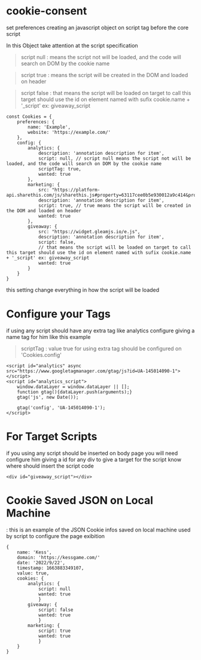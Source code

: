 # cookie-consent
 
set preferences creating an javascript object on script tag before the core script

In this Object take attention at the script specification

> script null : means the script not will be loaded, and the code will search on DOM by the cookie name
    
> script true : means the script will be created in the DOM and loaded on header
    
> script false : that means the script will be loaded on target to call this target should use the id on element named with sufix cookie.name + '_script' ex: giveaway_script



> 
    const Cookies = {
        preferences: {
            name: 'Example',
            website: 'https://example.com/'
        },
        config: {
            analytics: {
                description: 'annotation description for item',
                script: null, // script null means the script not will be loaded, and the code will search on DOM by the cookie name
                scriptTag: true,
                wanted: true
            },
            marketing: {
                src: "https://platform-api.sharethis.com/js/sharethis.js#property=63117cee0b5e930012a9c414&product=sop",
                description: 'annotation description for item',
                script: true, // true means the script will be created in the DOM and loaded on header
                wanted: true
            },
            giveaway: {
                src: "https://widget.gleamjs.io/e.js",
                description: 'annotation description for item',
                script: false, 
                // that means the script will be loaded on target to call this target should use the id on element named with sufix cookie.name + '_script' ex: giveaway_script
                wanted: true
            }
        }
    }

this setting change everything in how the script will be loaded

# Configure your Tags
if using any script should have any extra tag like analytics configure giving a name tag for him like this example
> scriptTag : value true for using extra tag should be configured on 'Cookies.config'

> <!-- Global site tag (gtag.js) - Google Analytics -->
    <script id="analytics" async src="https://www.googletagmanager.com/gtag/js?id=UA-145014090-1"></script>
    <script id="analytics_script">
        window.dataLayer = window.dataLayer || [];
        function gtag(){dataLayer.push(arguments);}
        gtag('js', new Date());

        gtag('config', 'UA-145014090-1');
    </script>

# For Target Scripts
if you using any script should be inserted on body page you will need configure him giving a id for any div to give a target for the script know where should insert the script code
> 
    <div id="giveaway_script"></div>

# Cookie Saved JSON on Local Machine 
: this is an example of the JSON Cookie infos saved on local machine used by script to configure the page exibition

> 
    {
        name: 'Kess', 
        domain: 'https://kessgame.com/'
        date: '2022/9/22', 
        timestamp: 1663883349107, 
        value: true, 
        cookies: {
            analytics: {
                script: null
                wanted: true
                }
            giveaway: {
                script: false
                wanted: true
                }
            marketing: {
                script: true
                wanted: true
                }
        }
    }
    